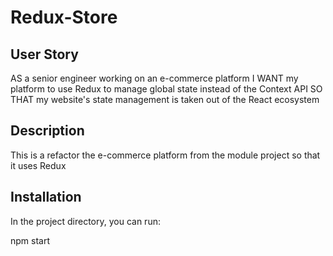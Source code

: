 # Redux-Store

## User Story
AS a senior engineer working on an e-commerce platform
I WANT my platform to use Redux to manage global state instead of the Context API
SO THAT my website's state management is taken out of the React ecosystem

## Description
This is a refactor the e-commerce platform from the module project so that it uses Redux

## Installation
In the project directory, you can run:

npm start
